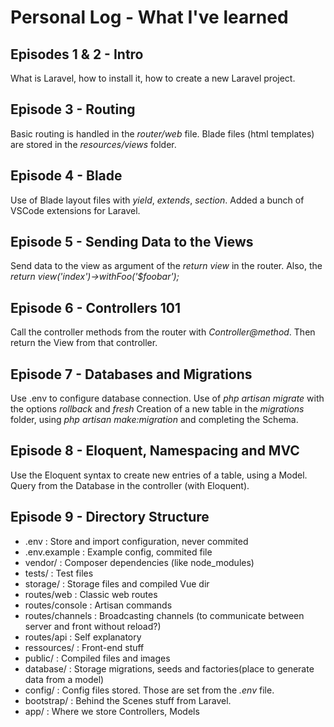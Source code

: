 # Personal Log - What I've learned

## Episodes 1 & 2 - Intro

What is Laravel, how to install it, how to create a new Laravel project.

## Episode 3 - Routing

Basic routing is handled in the _router/web_ file.
Blade files (html templates) are stored in the _resources/views_ folder.

## Episode 4 - Blade

Use of Blade layout files with _yield_, _extends_, _section_.
Added a bunch of VSCode extensions for Laravel.

## Episode 5 - Sending Data to the Views

Send data to the view as argument of the _return view_ in the router.
Also, the _return view('index')->withFoo('\$foobar');_

## Episode 6 - Controllers 101

Call the controller methods from the router with _Controller@method_.
Then return the View from that controller.

## Episode 7 - Databases and Migrations

Use .env to configure database connection.
Use of _php artisan migrate_ with the options _rollback_ and _fresh_
Creation of a new table in the _migrations_ folder, using _php artisan make:migration_ and completing the Schema.

## Episode 8 - Eloquent, Namespacing and MVC

Use the Eloquent syntax to create new entries of a table, using a Model.
Query from the Database in the controller (with Eloquent).

## Episode 9 - Directory Structure

-   .env : Store and import configuration, never commited
-   .env.example : Example config, commited file
-   vendor/ : Composer dependencies (like node_modules)
-   tests/ : Test files
-   storage/ : Storage files and compiled Vue dir
-   routes/web : Classic web routes
-   routes/console : Artisan commands
-   routes/channels : Broadcasting channels (to communicate between server and front without reload?)
-   routes/api : Self explanatory
-   ressources/ : Front-end stuff
-   public/ : Compiled files and images
-   database/ : Storage migrations, seeds and factories(place to generate data from a model)
-   config/ : Config files stored. Those are set from the _.env_ file.
-   bootstrap/ : Behind the Scenes stuff from Laravel.
-   app/ : Where we store Controllers, Models
